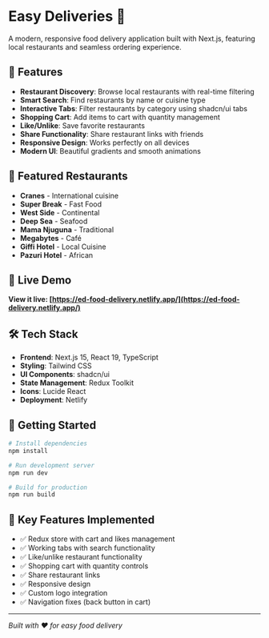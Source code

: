# Easy Deliveries 🍔

A modern, responsive food delivery application built with Next.js, featuring local restaurants and seamless ordering experience.

## 🌟 Features

- **Restaurant Discovery**: Browse local restaurants with real-time filtering
- **Smart Search**: Find restaurants by name or cuisine type
- **Interactive Tabs**: Filter restaurants by category using shadcn/ui tabs
- **Shopping Cart**: Add items to cart with quantity management
- **Like/Unlike**: Save favorite restaurants
- **Share Functionality**: Share restaurant links with friends
- **Responsive Design**: Works perfectly on all devices
- **Modern UI**: Beautiful gradients and smooth animations

## 🏪 Featured Restaurants

- **Cranes** - International cuisine
- **Super Break** - Fast Food
- **West Side** - Continental
- **Deep Sea** - Seafood
- **Mama Njuguna** - Traditional
- **Megabytes** - Café
- **Giffi Hotel** - Local Cuisine
- **Pazuri Hotel** - African

## 🚀 Live Demo

**View it live: [https://ed-food-delivery.netlify.app/](https://ed-food-delivery.netlify.app/)**

## 🛠️ Tech Stack

- **Frontend**: Next.js 15, React 19, TypeScript
- **Styling**: Tailwind CSS
- **UI Components**: shadcn/ui
- **State Management**: Redux Toolkit
- **Icons**: Lucide React
- **Deployment**: Netlify

## 📱 Getting Started

```bash
# Install dependencies
npm install

# Run development server
npm run dev

# Build for production
npm run build
```

## 🎯 Key Features Implemented

- ✅ Redux store with cart and likes management
- ✅ Working tabs with search functionality
- ✅ Like/unlike restaurant functionality
- ✅ Shopping cart with quantity controls
- ✅ Share restaurant links
- ✅ Responsive design
- ✅ Custom logo integration
- ✅ Navigation fixes (back button in cart)

---

*Built with ❤️ for easy food delivery*
